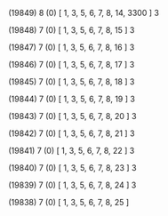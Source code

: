 (19849) 8 (0) [ 1, 3, 5, 6, 7, 8, 14, 3300 ] 3 


(19848) 7 (0) [ 1, 3, 5, 6, 7, 8, 15 ] 3 


(19847) 7 (0) [ 1, 3, 5, 6, 7, 8, 16 ] 3 


(19846) 7 (0) [ 1, 3, 5, 6, 7, 8, 17 ] 3 


(19845) 7 (0) [ 1, 3, 5, 6, 7, 8, 18 ] 3 


(19844) 7 (0) [ 1, 3, 5, 6, 7, 8, 19 ] 3 


(19843) 7 (0) [ 1, 3, 5, 6, 7, 8, 20 ] 3 


(19842) 7 (0) [ 1, 3, 5, 6, 7, 8, 21 ] 3 


(19841) 7 (0) [ 1, 3, 5, 6, 7, 8, 22 ] 3 


(19840) 7 (0) [ 1, 3, 5, 6, 7, 8, 23 ] 3 


(19839) 7 (0) [ 1, 3, 5, 6, 7, 8, 24 ] 3 


(19838) 7 (0) [ 1, 3, 5, 6, 7, 8, 25 ]  

